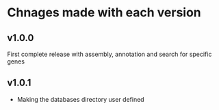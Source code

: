 # Chnages made with each version

## v1.0.0
First complete release with assembly, annotation and search for specific genes

## v1.0.1
- Making the databases directory user defined